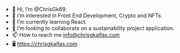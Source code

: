 - 👋 Hi, I’m @ChrisGk89.
- 👀 I’m interested in Front End Development, Crypto and NFTs.
- 🌱 I’m currently learning React.
- 💞️ I’m looking to collaborate on a sustainability project application.
- 📫 How to reach me info@chrisgkalfas.com
-  🖥 https://chrisgkalfas.com

<!---
ChrisGk89/ChrisGk89 is a ✨ special ✨ repository because its `README.md` (this file) appears on your GitHub profile.
You can click the Preview link to take a look at your changes.
--->
